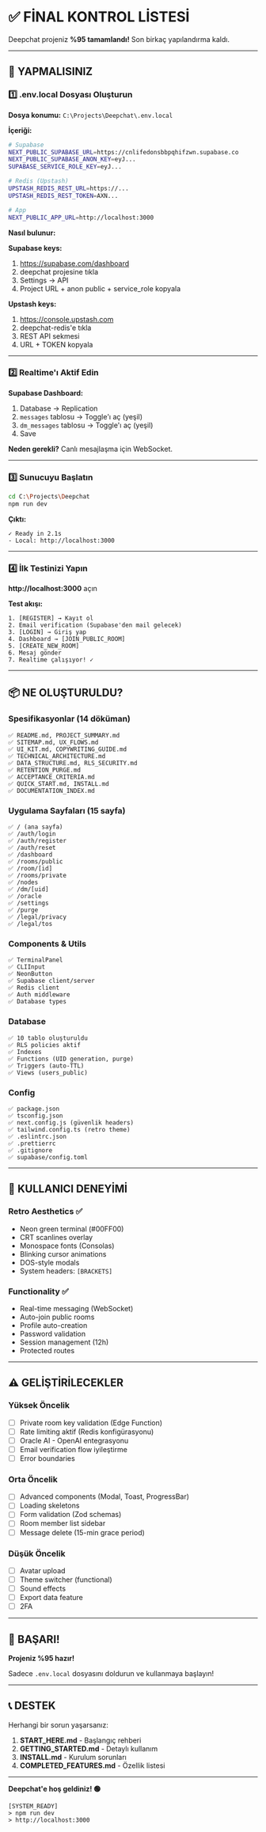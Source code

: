 # ✅ FİNAL KONTROL LİSTESİ

Deepchat projeniz **%95 tamamlandı!** Son birkaç yapılandırma kaldı.

---

## 🎯 YAPMALISINIZ

### 1️⃣ .env.local Dosyası Oluşturun

**Dosya konumu:** `C:\Projects\Deepchat\.env.local`

**İçeriği:**
```bash
# Supabase
NEXT_PUBLIC_SUPABASE_URL=https://cnlifedonsbbpqhifzwn.supabase.co
NEXT_PUBLIC_SUPABASE_ANON_KEY=eyJ...
SUPABASE_SERVICE_ROLE_KEY=eyJ...

# Redis (Upstash)
UPSTASH_REDIS_REST_URL=https://...
UPSTASH_REDIS_REST_TOKEN=AXN...

# App
NEXT_PUBLIC_APP_URL=http://localhost:3000
```

**Nasıl bulunur:**

**Supabase keys:**
1. https://supabase.com/dashboard
2. deepchat projesine tıkla
3. Settings → API
4. Project URL + anon public + service_role kopyala

**Upstash keys:**
1. https://console.upstash.com
2. deepchat-redis'e tıkla
3. REST API sekmesi
4. URL + TOKEN kopyala

---

### 2️⃣ Realtime'ı Aktif Edin

**Supabase Dashboard:**
1. Database → Replication
2. `messages` tablosu → Toggle'ı aç (yeşil)
3. `dm_messages` tablosu → Toggle'ı aç (yeşil)
4. Save

**Neden gerekli?** Canlı mesajlaşma için WebSocket.

---

### 3️⃣ Sunucuyu Başlatın

```bash
cd C:\Projects\Deepchat
npm run dev
```

**Çıktı:**
```
✓ Ready in 2.1s
- Local: http://localhost:3000
```

---

### 4️⃣ İlk Testinizi Yapın

**http://localhost:3000** açın

**Test akışı:**
```
1. [REGISTER] → Kayıt ol
2. Email verification (Supabase'den mail gelecek)
3. [LOGIN] → Giriş yap
4. Dashboard → [JOIN_PUBLIC_ROOM]
5. [CREATE_NEW_ROOM]
6. Mesaj gönder
7. Realtime çalışıyor! ✓
```

---

## 📦 NE OLUŞTURULDU?

### Spesifikasyonlar (14 döküman)
```
✅ README.md, PROJECT_SUMMARY.md
✅ SITEMAP.md, UX_FLOWS.md
✅ UI_KIT.md, COPYWRITING_GUIDE.md
✅ TECHNICAL_ARCHITECTURE.md
✅ DATA_STRUCTURE.md, RLS_SECURITY.md
✅ RETENTION_PURGE.md
✅ ACCEPTANCE_CRITERIA.md
✅ QUICK_START.md, INSTALL.md
✅ DOCUMENTATION_INDEX.md
```

### Uygulama Sayfaları (15 sayfa)
```
✅ / (ana sayfa)
✅ /auth/login
✅ /auth/register
✅ /auth/reset
✅ /dashboard
✅ /rooms/public
✅ /room/[id]
✅ /rooms/private
✅ /nodes
✅ /dm/[uid]
✅ /oracle
✅ /settings
✅ /purge
✅ /legal/privacy
✅ /legal/tos
```

### Components & Utils
```
✅ TerminalPanel
✅ CLIInput
✅ NeonButton
✅ Supabase client/server
✅ Redis client
✅ Auth middleware
✅ Database types
```

### Database
```
✅ 10 tablo oluşturuldu
✅ RLS policies aktif
✅ Indexes
✅ Functions (UID generation, purge)
✅ Triggers (auto-TTL)
✅ Views (users_public)
```

### Config
```
✅ package.json
✅ tsconfig.json
✅ next.config.js (güvenlik headers)
✅ tailwind.config.ts (retro theme)
✅ .eslintrc.json
✅ .prettierrc
✅ .gitignore
✅ supabase/config.toml
```

---

## 🎨 KULLANICI DENEYİMİ

### Retro Aesthetics ✅
- Neon green terminal (#00FF00)
- CRT scanlines overlay
- Monospace fonts (Consolas)
- Blinking cursor animations
- DOS-style modals
- System headers: `[BRACKETS]`

### Functionality ✅
- Real-time messaging (WebSocket)
- Auto-join public rooms
- Profile auto-creation
- Password validation
- Session management (12h)
- Protected routes

---

## ⚠️ GELİŞTİRİLECEKLER

### Yüksek Öncelik
- [ ] Private room key validation (Edge Function)
- [ ] Rate limiting aktif (Redis konfigürasyonu)
- [ ] Oracle AI - OpenAI entegrasyonu
- [ ] Email verification flow iyileştirme
- [ ] Error boundaries

### Orta Öncelik
- [ ] Advanced components (Modal, Toast, ProgressBar)
- [ ] Loading skeletons
- [ ] Form validation (Zod schemas)
- [ ] Room member list sidebar
- [ ] Message delete (15-min grace period)

### Düşük Öncelik
- [ ] Avatar upload
- [ ] Theme switcher (functional)
- [ ] Sound effects
- [ ] Export data feature
- [ ] 2FA

---

## 🎉 BAŞARI!

**Projeniz %95 hazır!**

Sadece `.env.local` dosyasını doldurun ve kullanmaya başlayın!

---

## 📞 DESTEK

Herhangi bir sorun yaşarsanız:

1. **START_HERE.md** - Başlangıç rehberi
2. **GETTING_STARTED.md** - Detaylı kullanım
3. **INSTALL.md** - Kurulum sorunları
4. **COMPLETED_FEATURES.md** - Özellik listesi

---

**Deepchat'e hoş geldiniz! 🟢**

```
[SYSTEM_READY]
> npm run dev
> http://localhost:3000
```

















